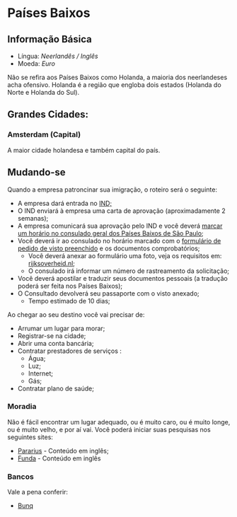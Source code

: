 # Países Baixos

## Informação Básica

* Língua: _Neerlandês / Inglês_
* Moeda: _Euro_

Não se refira aos Países Baixos como Holanda, a maioria dos neerlandeses acha ofensivo. Holanda é a região que engloba dois estados \(Holanda do Norte e Holanda do Sul\).

## Grandes Cidades:

### Amsterdam \(Capital\)

A maior cidade holandesa e também capital do país.

## Mudando-se

Quando a empresa patroncinar sua imigração, o roteiro será o seguinte:

* A empresa dará entrada no [IND;](http://ind.nl/)
* O IND enviará à empresa uma carta de aprovação \(aproximadamente 2 semanas\);
* A empresa comunicará sua aprovação pelo IND e você deverá [marcar um horário no consulado geral dos Países Baixos de São Paulo](https://tracking.vfsglobal.com/Netherlands-Global-Online-Appointment_Zone3/AppScheduling/AppWelcome.aspx?P=HWGBNAjqHwVt5/GJoRs9WQnVEJS5Y8fVWPrimCCwlDM=);
* Você deverá ir ao consulado no horário marcado com o [formulário de pedido de visto preenchido](https://www.government.nl/documents/forms/2015/07/30/mvv-issue-form) e os documentos comprobatórios;
  * Você deverá anexar ao formulário uma foto, veja os requisitos em: [rijksoverheid.nl](https://www.rijksoverheid.nl/documenten/brochures/2014/02/18/fotomatrix-2007);
  * O consulado irá informar um número de rastreamento da solicitação;
* Você deverá apostilar e traduzir seus documentos pessoais \(a tradução poderá ser feita nos Países Baixos\);
* O Consultado devolverá seu passaporte com o visto anexado;
  * Tempo estimado de 10 dias;

Ao chegar ao seu destino você vai precisar de:

* Arrumar um lugar para morar;
* Registrar-se na cidade;
* Abrir uma conta bancária;
* Contratar prestadores de serviços :
  * Água;
  * Luz;
  * Internet;
  * Gás;
* Contratar plano de saúde;

### Moradia

Não é fácil encontrar um lugar adequado, ou é muito caro, ou é muito longe, ou é muito velho, e por aí vai. Você poderá iniciar suas pesquisas nos seguintes sites:

* [Pararius](http://www.pararius.com) - Conteúdo em inglês;
* [Funda](http://www.funda.nl) - Conteúdo em inglês

### Bancos

Vale a pena conferir:

* [Bunq](https://bunq.com)



